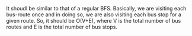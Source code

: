 It shoudl be similar to that of a regular BFS. Basically, we are visiting each bus-route once and in doing so, we are also visiting each bus stop for a given route. So, it should be O(V+E), where V is the total number of bus routes and E is the total number of bus stops.
